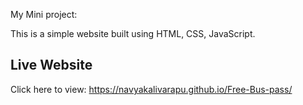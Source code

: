 My Mini project:  

This is a simple website built using HTML, CSS, JavaScript.
## Live Website
Click here to view: https://navyakalivarapu.github.io/Free-Bus-pass/
